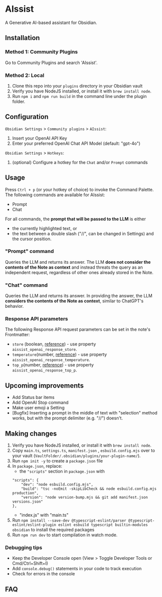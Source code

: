 # AIssist

A Generative AI-based assistant for Obsidian.

## Installation

### Method 1: Community Plugins

Go to Community Plugins and search 'AIssist'.

### Method 2: Local

1. Clone this repo into your `plugins` directory in your Obsidian vault
2. Verify you have NodeJS installed, or install it with `brew install node`.
3. Run `npm i` and `npm run build` in the command line under the plugin folder.

## Configuration

`Obsidian Settings` > `Community plugins` > `AIssist`: 
1. Insert your OpenAI API Key
2. Enter your preferred OpenAI Chat API Model (default: "gpt-4o")

`Obsidian Settings` > `Hotkeys`:
1. (optional) Configure a hotkey for the `Chat` and/or `Prompt` commands

## Usage

Press `Ctrl + p` (or your hotkey of choice) to invoke the Command Palette. The following commands are available for AIssist:
* Prompt
* Chat

For all commands, the **prompt that will be passed to the LLM** is either 
* the currently highlighted text, or 
* the text between a double slash ("//", can be changed in Settings) and the cursor position.

### "Prompt" command
Queries the LLM and returns its answer. The LLM **does not consider the contents of the Note as context** and instead threats the query as an independent request, regardless of other ones already stored in the Note. 

### "Chat" command
Queries the LLM and returns its answer. In providing the answer, the LLM **considers the contents of the Note as context**, similar to ChatGPT's behavior.

### Response API parameters
The following Response API request parameters can be set in the note's Frontmatter:
* `store` (boolean, [reference](https://platform.openai.com/docs/api-reference/responses/create#responses-create-store)) - use property `aissist_openai_response_store`.
* `temperature`(number, [reference](https://platform.openai.com/docs/api-reference/responses/create#responses-create-temperature)) - use property `aissist_openai_response_temperature`.
* `top_p`(number, [reference](https://platform.openai.com/docs/api-reference/responses/create#responses-create-top_p)) - use property `aissist_openai_response_top_p`.

## Upcoming improvements
* Add Status bar items
* Add OpenAI Stop command
* Make user emoji a Setting
* [Bugfix] Inserting a prompt in the middle of text with "selection" method works, but with the prompt delimiter (e.g. "//") doesn't.

## Making changes
1. Verify you have NodeJS installed, or install it with `brew install node`.
2. Copy `main.ts`, `settings.ts`, `manifest.json` , `esbuild.config.mjs` over to your vault (`VaultFolder/.obsidian/plugins/your-plugin-name/`).
3. Run `npm init -y` to create a `package.json` file
4. In `package.json`, replace: 
    * the `"scripts"` section in `package.json` with 
    ```
    "scripts": {
	    "dev": "node esbuild.config.mjs",
	    "build": "tsc -noEmit -skipLibCheck && node esbuild.config.mjs production",
	    "version": "node version-bump.mjs && git add manifest.json versions.json"
	},
    ```
    * "index.js" with "main.ts"
5. Run `npm install --save-dev @typescript-eslint/parser @typescript-eslint/eslint-plugin eslint esbuild typescript builtin-modules obsidian` to install the required packages 
6. Run `npm run dev` to start compilation in watch mode.

### Debugging tips
* Keep the Developer Console open (View > Toggle Developer Tools or Cmd/Ctrl+Shift+I)
* Add `console.debug()` statements in your code to track execution
* Check for errors in the console

## FAQ
